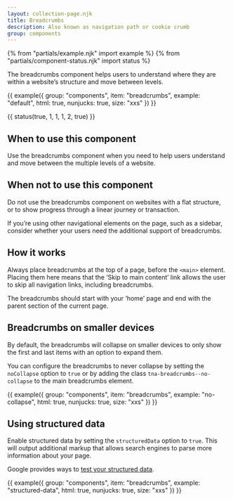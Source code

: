 ```yaml
---
layout: collection-page.njk
title: Breadcrumbs
description: Also known as navigation path or cookie crumb
group: components
---
```


{% from "partials/example.njk" import example %}
{% from "partials/component-status.njk" import status %}

The breadcrumbs component helps users to understand where they are within a website’s structure and move between levels.

{{ example({ group: "components", item: "breadcrumbs", example: "default", html: true, nunjucks: true, size: "xxs" }) }}

{{ status(true, 1, 1, 1, 2, true) }}

## When to use this component

Use the breadcrumbs component when you need to help users understand and move between the multiple levels of a website.

## When not to use this component

Do not use the breadcrumbs component on websites with a flat structure, or to show progress through a linear journey or transaction.

If you’re using other navigational elements on the page, such as a sidebar, consider whether your users need the additional support of breadcrumbs.

## How it works

Always place breadcrumbs at the top of a page, before the `<main>` element. Placing them here means that the ‘Skip to main content’ link allows the user to skip all navigation links, including breadcrumbs.

The breadcrumbs should start with your ‘home’ page and end with the parent section of the current page.

## Breadcrumbs on smaller devices

By default, the breadcrumbs will collapse on smaller devices to only show the first and last items with an option to expand them.

You can configure the breadcrumbs to never collapse by setting the `noCollapse` option to `true` or by adding the class `tna-breadcrumbs--no-collapse` to the main breadcrumbs element.

{{ example({ group: "components", item: "breadcrumbs", example: "no-collapse", html: true, nunjucks: true, size: "xxs" }) }}

## Using structured data

Enable structured data by setting the `structuredData` option to `true`. This will output additional markup that allows search engines to parse more information about your page.

Google provides ways to [test your structured data](https://developers.google.com/search/docs/appearance/structured-data).

{{ example({ group: "components", item: "breadcrumbs", example: "structured-data", html: true, nunjucks: true, size: "xxs" }) }}
